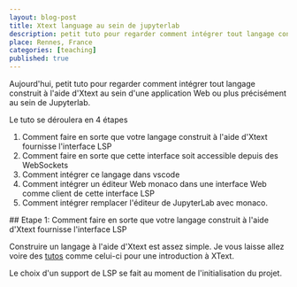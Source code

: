 ```yaml
---
layout: blog-post
title: Xtext language au sein de jupyterlab
description: petit tuto pour regarder comment intégrer tout langage construit à l'aide d'Xtext au sein d'une application Web ou plus précisément au sein de Jupyterlab
place: Rennes, France
categories: [teaching]
published: true
---
```


Aujourd'hui, petit tuto pour regarder comment intégrer tout langage construit à l'aide d'Xtext au sein d'une application Web ou plus précisément au sein de Jupyterlab.

Le tuto se déroulera en 4 étapes

1. Comment faire en sorte que votre langage construit à l'aide d'Xtext fournisse l'interface LSP
2. Comment faire en sorte que cette interface soit accessible depuis des WebSockets
3. Comment intégrer ce langage dans vscode
4. Comment intégrer un éditeur Web monaco dans une interface Web comme client de cette interface LSP
5. Comment intégrer remplacer l'éditeur de JupyterLab avec monaco.

## Etape 1:  Comment faire en sorte que votre langage construit à l'aide d'Xtext fournisse l'interface LSP

Construire un langage à l'aide d'Xtext est assez simple. Je vous laisse allez voire des [tutos](http://www.eclipse.org/Xtext/documentation/201_sevenlang_introduction.html) comme celui-ci pour une introduction à XText. 

Le choix d'un support de LSP se fait au moment de l'initialisation du projet. 
